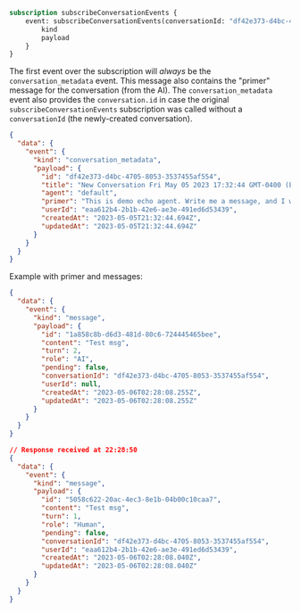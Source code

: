 ```graphql
subscription subscribeConversationEvents {
    event: subscribeConversationEvents(conversationId: "df42e373-d4bc-4705-8053-3537455af554", agent: null) {
        kind
        payload
    }
}
```

The first event over the subscription will _always_ be the `conversation_metadata` event.
This message also contains the "primer" message for the conversation (from the AI).
The `conversation_metadata` event also provides the `conversation.id` in case the original `subscribeConversationEvents` subscription
was called without a `conversationId` (the newly-created conversation).
```json
{
  "data": {
    "event": {
      "kind": "conversation_metadata",
      "payload": {
        "id": "df42e373-d4bc-4705-8053-3537455af554",
        "title": "New Conversation Fri May 05 2023 17:32:44 GMT-0400 (Eastern Daylight Time)",
        "agent": "default",
        "primer": "This is demo echo agent. Write me a message, and I will send it back to you!",
        "userId": "eaa612b4-2b1b-42e6-ae3e-491ed6d53439",
        "createdAt": "2023-05-05T21:32:44.694Z",
        "updatedAt": "2023-05-05T21:32:44.694Z"
      }
    }
  }
}
```

Example with primer and messages:
```json
{
  "data": {
    "event": {
      "kind": "message",
      "payload": {
        "id": "1a858c8b-d6d3-481d-80c6-724445465bee",
        "content": "Test msg",
        "turn": 2,
        "role": "AI",
        "pending": false,
        "conversationId": "df42e373-d4bc-4705-8053-3537455af554",
        "userId": null,
        "createdAt": "2023-05-06T02:28:08.255Z",
        "updatedAt": "2023-05-06T02:28:08.255Z"
      }
    }
  }
}

// Response received at 22:28:50
{
  "data": {
    "event": {
      "kind": "message",
      "payload": {
        "id": "5058c622-20ac-4ec3-8e1b-04b00c10caa7",
        "content": "Test msg",
        "turn": 1,
        "role": "Human",
        "pending": false,
        "conversationId": "df42e373-d4bc-4705-8053-3537455af554",
        "userId": "eaa612b4-2b1b-42e6-ae3e-491ed6d53439",
        "createdAt": "2023-05-06T02:28:08.040Z",
        "updatedAt": "2023-05-06T02:28:08.040Z"
      }
    }
  }
}
```